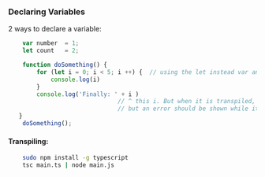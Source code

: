 ### Declaring Variables

2 ways to declare a variable:

```ts
    var number  = 1;
    let count   = 2;
```

```ts
    function doSomething() {
        for (let i = 0; i < 5; i ++) {  // using the let instead var an error will be shown on the i....
            console.log(i)
        }
        console.log('Finally: ' + i )   
                               // ^ this i. But when it is transpiled, it is successeful and it's a runnable JS code
                               // but an error should be shown while it's transpiled TS to JS
   }       
    doSomething();
```

#### Transpiling:
```sh
    sudo npm install -g typescript
    tsc main.ts | node main.js
```

